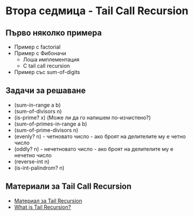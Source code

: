 # Втора седмица - Tail Call Recursion

## Първо няколко примера

- Пример с factorial
- Пример с Фибоначи
    - Лоша имплементация
    - С tail call recursion
- Пример със sum-of-digits

## Задачи за решаване

- (sum-in-range a b)
- (sum-of-divisors n)
- (is-prime? x) (Може ли да го напишем по-изчистено?)
- (sum-of-primes-in-range a b)
- (sum-of-prime-divisors n)
- (evenly? n) - четновато число  - ако броят на делителите му е четно число
- (oddly? n) - нечетновато число - ако броят на делителите му е нечетно число
- (reverse-int n)
- (is-int-palindrom? n)

## Материали за Tail Call Recursion

* [Материал за Tail Recursion](http://blogs.msdn.com/b/ashleyf/archive/2010/02/06/recursion-is-the-new-iteration.aspx)
* [What is Tail Recursion?](http://stackoverflow.com/questions/33923/what-is-tail-recursion)
